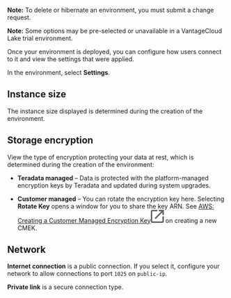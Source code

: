 **Note:** To delete or hibernate an environment, you must submit a change request.

**Note:** Some options may be pre-selected or unavailable in a VantageCloud Lake trial environment.

Once your environment is deployed, you can configure how users connect to it and view the settings that were applied.

In the environment, select **Settings**.

## Instance size


The instance size displayed is determined during the creation of the environment.

## Storage encryption


View the type of encryption protecting your data at rest, which is determined during the creation of the environment:

-   **Teradata managed** – Data is protected with the platform-managed encryption keys by Teradata and updated during system upgrades.


-   **Customer managed** – You can rotate the encryption key here. Selecting **Rotate Key** opens a window for you to share the key ARN. See [AWS: Creating a Customer Managed Encryption Key](https://docs.teradata.com/access/sources/dita/topic?dita:topicPath=qly1704828971494.dita)![External link](Images/pyn1722886689405.svg) on creating a new CMEK.


## Network


**Internet connection** is a public connection. If you select it, configure your network to allow connections to port `1025` on `public-ip`.

**Private link** is a secure connection type.

